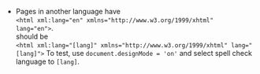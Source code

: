 
* Pages in another language have  
  `<html xml:lang="en" xmlns="http://www.w3.org/1999/xhtml" lang="en">`.  
  should be  
  `<html xml:lang="[lang]" xmlns="http://www.w3.org/1999/xhtml" lang="[lang]">`
  To test, use `document.designMode = 'on'` and select spell check language to `[lang]`.






